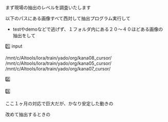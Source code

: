 まず現場の抽出のレベルを調査いたします

以下のパスにある画像すべて西対して抽出プログラム実行して
* testやdemoなどで逃げず、１フォルダ内にある２０〜４０ほどある画像の抽出をして

1️⃣
input

/mnt/c/AItools/lora/train/yado/org/kana08_cursor/
/mnt/c/AItools/lora/train/yado/org/kana05_cursor/
/mnt/c/AItools/lora/train/yado/org/kana07_cursor/


2️⃣


3️⃣


ここ１ヶ月の対応で巨大だが、かなり安定した動きの

改めて抽出するときの